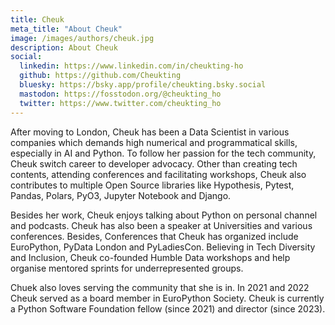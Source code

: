 ```yaml
---
title: Cheuk
meta_title: "About Cheuk"
image: /images/authors/cheuk.jpg
description: About Cheuk
social:
  linkedin: https://www.linkedin.com/in/cheukting-ho
  github: https://github.com/Cheukting
  bluesky: https://bsky.app/profile/cheukting.bsky.social
  mastodon: https://fosstodon.org/@cheukting_ho
  twitter: https://www.twitter.com/cheukting_ho
---
```


After moving to London, Cheuk has been a Data Scientist in various companies
which demands high numerical and programmatical skills, especially in AI and
Python. To follow her passion for the tech community, Cheuk switch career to
developer advocacy. Other than creating tech contents, attending conferences
and facilitating workshops, Cheuk also contributes to multiple Open Source
libraries like Hypothesis, Pytest, Pandas, Polars, PyO3, Jupyter Notebook and
Django.

Besides her work, Cheuk enjoys talking about Python on personal channel and
podcasts. Cheuk has also been a speaker at Universities and various
conferences. Besides, Conferences that Cheuk has organized include EuroPython,
PyData London and PyLadiesCon. Believing in Tech Diversity and Inclusion, Cheuk
co-founded Humble Data workshops and help organise mentored sprints for
underrepresented groups.

Chuek also loves serving the community that she is in. In 2021 and 2022 Cheuk
served as a board member in EuroPython Society. Cheuk is currently a Python
Software Foundation fellow (since 2021) and director (since 2023).
